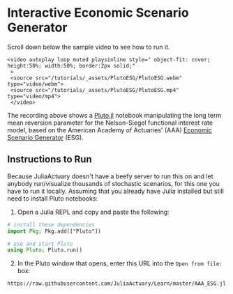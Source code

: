 # Interactive Economic Scenario Generator

Scroll down below the sample video to see how to run it.

~~~
<video autoplay loop muted playsinline style=" object-fit: cover; height:50%; width:50%; border:2px solid;"
 >
 <source src="/tutorials/_assets/PlutoESG/PlutoESG.webm" type="video/webm">
 <source src="/tutorials/_assets/PlutoESG/PlutoESG.mp4" type="video/mp4">
 </video>
~~~

The recording above shows a [Pluto.jl](https://github.com/fonsp/Pluto.jl) notebook manipulating the long term mean reversion parameter for the Nelson-Siegel functional interest rate model, based on the American Academy of Actuaries' (AAA) [Economic Scenario Generator](https://www.actuary.org/content/economic-scenario-generators) (ESG).

## Instructions to Run

Because JuliaActuary doesn't have a beefy server to run this on and let anybody run/visualize thousands of stochastic scenarios, for this one you have to run it locally. Assuming that you already have Julia installed but still need to install Pluto notebooks:

1. Open a Julia REPL and copy and paste the following:

```julia
# install these dependencies
import Pkg; Pkg.add(["Pluto"]) 

# use and start Pluto
using Pluto; Pluto.run()                        
```

2. In the Pluto window that opens, enter this URL into the `Open from file:` box:

```
https://raw.githubusercontent.com/JuliaActuary/Learn/master/AAA_ESG.jl
```
